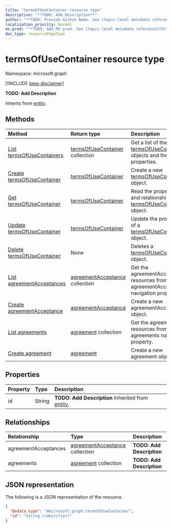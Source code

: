 ```yaml
---
title: "termsOfUseContainer resource type"
description: "**TODO: Add Description**"
author: "**TODO: Provide Github Name. See [topic-level metadata reference](https://msgo.azurewebsites.net/add/document/guidelines/metadata.html#topic-level-metadata)**"
localization_priority: Normal
ms.prod: "**TODO: Add MS prod. See [topic-level metadata reference](https://msgo.azurewebsites.net/add/document/guidelines/metadata.html#topic-level-metadata)**"
doc_type: resourcePageType
---
```


# termsOfUseContainer resource type

Namespace: microsoft.graph

[!INCLUDE [beta-disclaimer](../../includes/beta-disclaimer.md)]

**TODO: Add Description**


Inherits from [entity](../resources/entity.md).

## Methods
|Method|Return type|Description|
|:---|:---|:---|
|[List termsOfUseContainers](../api/termsofusecontainer-list.md)|[termsOfUseContainer](../resources/termsofusecontainer.md) collection|Get a list of the [termsOfUseContainer](../resources/termsofusecontainer.md) objects and their properties.|
|[Create termsOfUseContainer](../api/termsofusecontainer-create.md)|[termsOfUseContainer](../resources/termsofusecontainer.md)|Create a new [termsOfUseContainer](../resources/termsofusecontainer.md) object.|
|[Get termsOfUseContainer](../api/termsofusecontainer-get.md)|[termsOfUseContainer](../resources/termsofusecontainer.md)|Read the properties and relationships of a [termsOfUseContainer](../resources/termsofusecontainer.md) object.|
|[Update termsOfUseContainer](../api/termsofusecontainer-update.md)|[termsOfUseContainer](../resources/termsofusecontainer.md)|Update the properties of a [termsOfUseContainer](../resources/termsofusecontainer.md) object.|
|[Delete termsOfUseContainer](../api/termsofusecontainer-delete.md)|None|Deletes a [termsOfUseContainer](../resources/termsofusecontainer.md) object.|
|[List agreementAcceptances](../api/termsofusecontainer-list-agreementacceptances.md)|[agreementAcceptance](../resources/agreementacceptance.md) collection|Get the agreementAcceptance resources from the agreementAcceptances navigation property.|
|[Create agreementAcceptance](../api/termsofusecontainer-post-agreementacceptances.md)|[agreementAcceptance](../resources/agreementacceptance.md)|Create a new agreementAcceptance object.|
|[List agreements](../api/termsofusecontainer-list-agreements.md)|[agreement](../resources/agreement.md) collection|Get the agreement resources from the agreements navigation property.|
|[Create agreement](../api/termsofusecontainer-post-agreements.md)|[agreement](../resources/agreement.md)|Create a new agreement object.|

## Properties
|Property|Type|Description|
|:---|:---|:---|
|id|String|**TODO: Add Description** Inherited from [entity](../resources/entity.md).|

## Relationships
|Relationship|Type|Description|
|:---|:---|:---|
|agreementAcceptances|[agreementAcceptance](../resources/agreementacceptance.md) collection|**TODO: Add Description**|
|agreements|[agreement](../resources/agreement.md) collection|**TODO: Add Description**|

## JSON representation
The following is a JSON representation of the resource.
<!-- {
  "blockType": "resource",
  "keyProperty": "id",
  "@odata.type": "microsoft.graph.termsOfUseContainer",
  "baseType": "microsoft.graph.entity",
  "openType": false
}
-->
``` json
{
  "@odata.type": "#microsoft.graph.termsOfUseContainer",
  "id": "String (identifier)"
}
```


